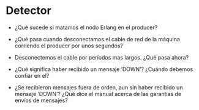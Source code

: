# Detector

 - ¿Qué sucede si matamos el nodo Erlang en el producer?

- ¿Qué pasa cuando desconectamos el cable de red de la máquina corriendo el producer por unos segundos?

- Desconectemos el cable por períodos mas largos. ¿Qué pasa ahora?

- ¿Qué significa haber recibido un mensaje ’DOWN’? ¿Cuándo debemos confiar en el?

- ¿Se recibieron mensajes fuera de orden, aun sin haber recibido un mensaje ’DOWN’? ¿Qué dice el manual acerca de las garantías de envíos
de mensajes?
